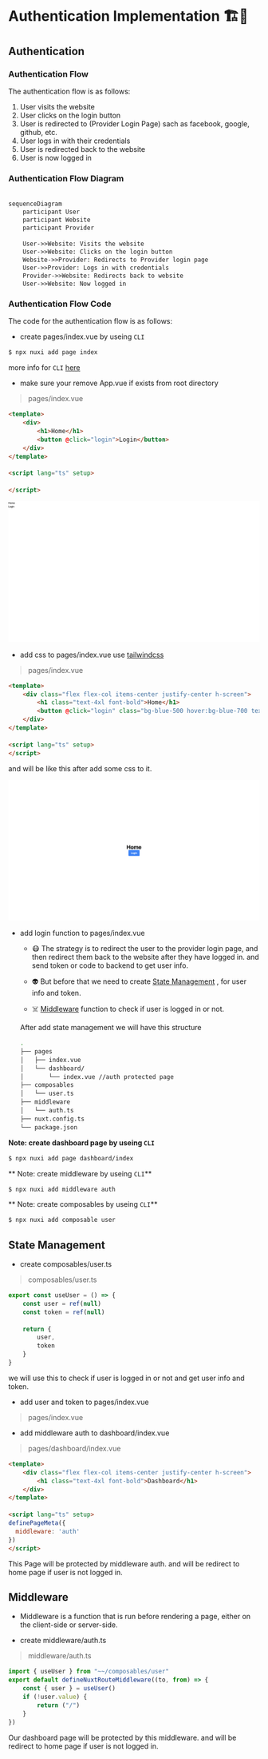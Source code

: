 # Authentication Implementation 🏗️🚧

## Authentication

### Authentication Flow

The authentication flow is as follows:

1. User visits the website
2. User clicks on the login button
3. User is redirected to (Provider Login Page) sach as facebook, google, github, etc.
4. User logs in with their credentials
5. User is redirected back to the website
6. User is now logged in


### Authentication Flow Diagram

```mermaid

sequenceDiagram
    participant User
    participant Website
    participant Provider
    
    User->>Website: Visits the website
    User->>Website: Clicks on the login button
    Website->>Provider: Redirects to Provider login page
    User->>Provider: Logs in with credentials
    Provider->>Website: Redirects back to website
    User->>Website: Now logged in

```


### Authentication Flow Code

The code for the authentication flow is as follows:

- create pages/index.vue by useing `CLI`
```bash
$ npx nuxi add page index
```

more info for `CLI` [here](https://nuxt.com/docs/api/commands/add#nuxi-add-page)


- make sure your remove App.vue if exists from root directory
  
> pages/index.vue
    
```html
<template>
    <div>
        <h1>Home</h1>
        <button @click="login">Login</button>
    </div>
</template>

<script lang="ts" setup>

</script>
```

![image](./assets/imgs/index_without_css.png)

- add css to pages/index.vue use [tailwindcss](https://tailwindcss.com)
  
> pages/index.vue

```html
<template>
    <div class="flex flex-col items-center justify-center h-screen">
        <h1 class="text-4xl font-bold">Home</h1>
        <button @click="login" class="bg-blue-500 hover:bg-blue-700 text-white font-bold py-2 px-4 rounded">Login</button>
    </div>
</template>

<script lang="ts" setup>
</script>

```

and will be like this after add some css to it.

![image](./assets/imgs/index_with_css.png)

- add login function to pages/index.vue

    - 😷 The strategy is to redirect the user to the provider login page, and then redirect them back to the website after they have logged in.
    and send token or code to backend to get user info.

    - 👽 But before that we need to create [State Management](https://nuxt.com/docs/getting-started/state-management) , for user info and token.
    
    - ☠️ [Middleware](https://nuxt.com/docs/guide/directory-structure/middleware) function to check if user is logged in or not.

    After add state management we will have this structure

    ```bash
    .
    ├── pages
    │   ├── index.vue
    │   └── dashboard/
    │       └── index.vue //auth protected page
    ├── composables
    │   └── user.ts
    ├── middleware
    │   └── auth.ts
    ├── nuxt.config.ts
    └── package.json
    ```

**Note: create dashboard page by useing `CLI`**

```bash
$ npx nuxi add page dashboard/index
```

** Note: create middleware by useing `CLI`**

```bash
$ npx nuxi add middleware auth
```

** Note: create composables by useing `CLI`**

```bash
$ npx nuxi add composable user
```



## State Management

- create composables/user.ts
  
> composables/user.ts

```ts
export const useUser = () => {
    const user = ref(null)
    const token = ref(null)

    return {
        user,
        token
    }
}
```
we will use this to check if user is logged in or not and get user info and token.

- add user and token to pages/index.vue

> pages/index.vue

<!-- ```html
<template>
    <div class="flex flex-col items-center justify-center h-screen">
        <h1 class="text-4xl font-bold">Home</h1>
        <button @click="login" class="bg-blue-500 hover:bg-blue-700 text-white font-bold py-2 px-4 rounded">Login</button>
    </div>
</template>

<script lang="ts" setup>

</script>

``` -->

- add middleware auth to dashboard/index.vue

> pages/dashboard/index.vue

```html
<template>
    <div class="flex flex-col items-center justify-center h-screen">
        <h1 class="text-4xl font-bold">Dashboard</h1>
    </div>
</template>

<script lang="ts" setup>
definePageMeta({
  middleware: 'auth'
})
</script>

```
This Page will be protected by middleware auth. and will be redirect to home page if user is not logged in.


## Middleware

- Middleware is a function that is run before rendering a page, either on the client-side or server-side.

- create middleware/auth.ts

> middleware/auth.ts

```ts
import { useUser } from "~~/composables/user"
export default defineNuxtRouteMiddleware((to, from) => {
    const { user } = useUser()
    if (!user.value) {
        return ("/")
    }
})
```
Our dashboard page will be protected by this middleware. and will be redirect to home page if user is not logged in.

